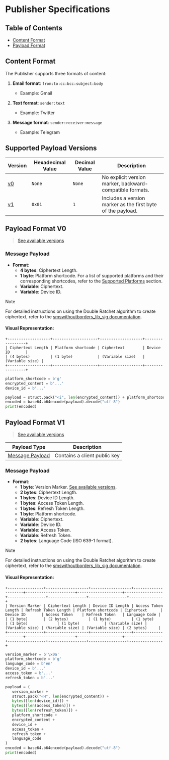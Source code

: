 # Publisher Specifications

## Table of Contents

- [Content Format](#content-format)
- [Payload Format](#payload-format)

## Content Format

The Publisher supports three formats of content:

1. **Email format**: `from:to:cc:bcc:subject:body`

   - Example: Gmail

2. **Text format**: `sender:text`

   - Example: Twitter

3. **Message format**: `sender:receiver:message`
   - Example: Telegram

## Supported Payload Versions

| **Version**              | **Hexadecimal Value** | **Decimal Value** | **Description**                                             |
| ------------------------ | --------------------- | ----------------- | ----------------------------------------------------------- |
| [v0](#payload-format-v0) | `None`                | `None`            | No explicit version marker, backward-compatible formats.    |
| [v1](#payload-format-v1) | `0x01`                | `1`               | Includes a version marker as the first byte of the payload. |

## Payload Format V0

> [See available versions](#supported-payload-versions)

### Message Payload

- **Format**:
  - **4 bytes**: Ciphertext Length.
  - **1 byte**: Platform shortcode. For a list of supported platforms and their corresponding shortcodes, refer to the [Supported Platforms](/docs/grpc.md#supported-platforms) section.
  - **Variable**: Ciphertext.
  - **Variable**: Device ID.

> [!NOTE]
>
> For detailed instructions on using the Double Ratchet algorithm to create ciphertext, refer to the [smswithoutborders_lib_sig documentation](https://github.com/smswithoutborders/lib_signal_double_ratchet_python?tab=readme-ov-file#double-ratchet-implementations).

#### Visual Representation:

```plaintext
+-------------------+--------------------+-------------------+-----------------+
| Ciphertext Length | Platform shortcode | Ciphertext        | Device ID       |
| (4 bytes)         | (1 byte)           | (Variable size)   | (Variable size) |
+-------------------+--------------------+-------------------+-----------------+
```

```python
platform_shortcode = b'g'
encrypted_content = b'...'
device_id = b'...'

payload = struct.pack("<i", len(encrypted_content)) + platform_shortcode + encrypted_content + device_id
encoded = base64.b64encode(payload).decode("utf-8")
print(encoded)
```

## Payload Format V1

> [See available versions](#supported-payload-versions)

| **Payload Type**                    | **Description**              |
| ----------------------------------- | ---------------------------- |
| [Message Payload](#message-payload) | Contains a client public key |

### Message Payload

- **Format**:
  - **1 byte**: Version Marker. [See available versions](#supported-payload-versions).
  - **2 bytes**: Ciphertext Length.
  - **1 bytes**: Device ID Length.
  - **1 bytes**: Access Token Length.
  - **1 bytes**: Refresh Token Length.
  - **1 byte**: Platform shortcode.
  - **Variable**: Ciphertext.
  - **Variable**: Device ID.
  - **Variable**: Access Token.
  - **Variable**: Refresh Token.
  - **2 bytes**: Language Code (ISO 639-1 format).

> [!NOTE]
>
> For detailed instructions on using the Double Ratchet algorithm to create ciphertext, refer to the [smswithoutborders_lib_sig documentation](https://github.com/smswithoutborders/lib_signal_double_ratchet_python?tab=readme-ov-file#double-ratchet-implementations).

#### Visual Representation:

```plaintext
+----------------+-------------------+------------------+---------------------+----------------------+--------------------+-----------------+-----------------+-----------------+-----------------+---------------+
| Version Marker | Ciphertext Length | Device ID Length | Access Token Length | Refresh Token Length | Platform shortcode | Ciphertext      | Device ID       | Access Token    | Refresh Token   | Language Code |
| (1 byte)       | (2 bytes)         | (1 byte)         | (1 byte)            | (1 byte)             | (1 byte)           | (Variable size) | (Variable size) | (Variable size) | (Variable size) | (2 bytes)     |
+----------------+-------------------+------------------+---------------------+----------------------+--------------------+-----------------+-----------------+-----------------+-----------------+---------------+
```

```python
version_marker = b'\x0a'
platform_shortcode = b'g'
language_code = b'en'
device_id = b'...'
access_token = b'...'
refresh_token = b'...'

payload = (
   version_marker +
   struct.pack("<H", len(encrypted_content)) +
   bytes([len(device_id)]) +
   bytes([len(access_token)]) +
   bytes([len(refresh_token)]) +
   platform_shortcode +
   encrypted_content +
   device_id +
   access_token +
   refresh_token +
   language_code
)
encoded = base64.b64encode(payload).decode("utf-8")
print(encoded)
```
